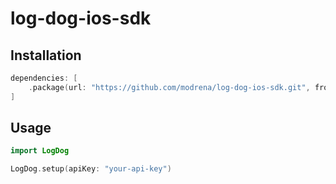 # log-dog-ios-sdk

## Installation

```swift
dependencies: [
    .package(url: "https://github.com/modrena/log-dog-ios-sdk.git", from: "1.1.1")
]
```

## Usage

```swift
import LogDog

LogDog.setup(apiKey: "your-api-key")
``` 
